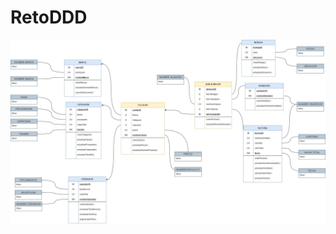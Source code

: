 # RetoDDD
![Modelo de Dominio](https://github.com/SergioAPineda/RetoDDD/blob/master/RetoDDD1-MODELO%20DE%20DOMINIO.jpg)
